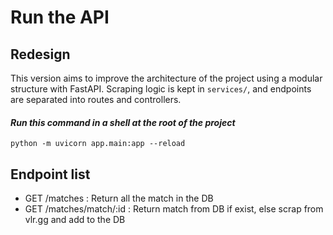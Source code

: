# Run the API

## Redesign

This version aims to improve the architecture of the project using a modular structure with FastAPI.
Scraping logic is kept in `services/`, and endpoints are separated into routes and controllers.

#### _Run this command in a shell at the root of the project_

```shell
python -m uvicorn app.main:app --reload
```

## Endpoint list

- GET /matches : Return all the match in the DB
- GET /matches/match/:id : Return match from DB if exist, else scrap from vlr.gg and add to the DB
